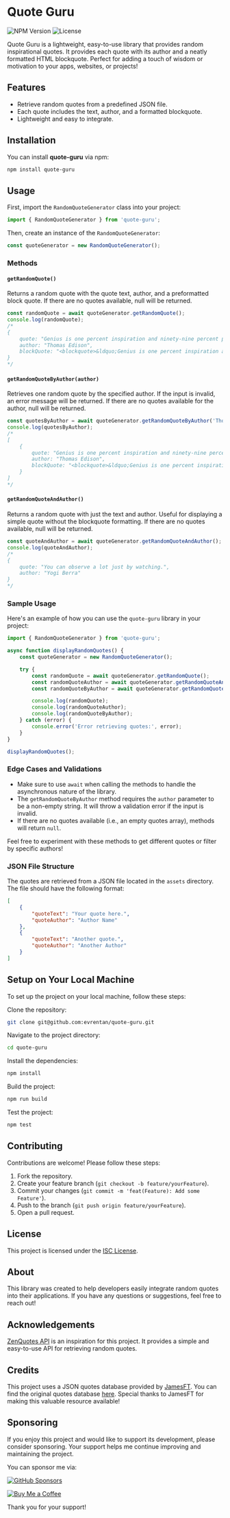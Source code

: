 # Quote Guru

![NPM Version](https://img.shields.io/npm/v/quote-guru)
![License](https://img.shields.io/npm/l/quote-guru)

Quote Guru is a lightweight, easy-to-use library that provides random inspirational quotes. It provides each quote with its author and a neatly formatted HTML blockquote. Perfect for adding a touch of wisdom or motivation to your apps, websites, or projects!

## Features

- Retrieve random quotes from a predefined JSON file.
- Each quote includes the text, author, and a formatted blockquote.
- Lightweight and easy to integrate.

## Installation

You can install **quote-guru** via npm:

```bash
npm install quote-guru
```

## Usage

First, import the `RandomQuoteGenerator` class into your project:

```javascript
import { RandomQuoteGenerator } from 'quote-guru';
```

Then, create an instance of the `RandomQuoteGenerator`:

```javascript
const quoteGenerator = new RandomQuoteGenerator();
```

### Methods

#### `getRandomQuote()`
Returns a random quote with the quote text, author, and a preformatted block quote. If there are no quotes available, null will be returned.

```javascript
const randomQuote = await quoteGenerator.getRandomQuote();
console.log(randomQuote);
/*
{
    quote: "Genius is one percent inspiration and ninety-nine percent perspiration.",
    author: "Thomas Edison",
    blockQuote: "<blockquote>&ldquo;Genius is one percent inspiration and ninety-nine percent perspiration.&rdquo; &mdash; <footer>Thomas Edison</footer></blockquote>"
}
*/
```

#### `getRandomQuoteByAuthor(author)`
Retrieves one random quote by the specified author. If the input is invalid, an error message will be returned. If there are no quotes available for the author, null will be returned.

```javascript
const quotesByAuthor = await quoteGenerator.getRandomQuoteByAuthor('Thomas Edison');
console.log(quotesByAuthor);
/*
[
    {
        quote: "Genius is one percent inspiration and ninety-nine percent perspiration.",
        author: "Thomas Edison",
        blockQuote: "<blockquote>&ldquo;Genius is one percent inspiration and ninety-nine percent perspiration.&rdquo; &mdash; <footer>Thomas Edison</footer></blockquote>"
    }
]
*/
```

#### `getRandomQuoteAndAuthor()`
Returns a random quote with just the text and author. Useful for displaying a simple quote without the blockquote formatting. If there are no quotes available, null will be returned.

```javascript
const quoteAndAuthor = await quoteGenerator.getRandomQuoteAndAuthor();
console.log(quoteAndAuthor);
/*
{
    quote: "You can observe a lot just by watching.",
    author: "Yogi Berra"
}
*/
```

### Sample Usage

Here's an example of how you can use the `quote-guru` library in your project:

```javascript
import { RandomQuoteGenerator } from 'quote-guru';

async function displayRandomQuotes() {
    const quoteGenerator = new RandomQuoteGenerator();

    try {
        const randomQuote = await quoteGenerator.getRandomQuote();
        const randomQuoteAuthor = await quoteGenerator.getRandomQuoteAndAuthor();
        const randomQuoteByAuthor = await quoteGenerator.getRandomQuoteByAuthor('Thomas Edison');

        console.log(randomQuote);
        console.log(randomQuoteAuthor);
        console.log(randomQuoteByAuthor);
    } catch (error) {
        console.error('Error retrieving quotes:', error);
    }
}

displayRandomQuotes();
```

### Edge Cases and Validations
- Make sure to use `await` when calling the methods to handle the asynchronous nature of the library.
- The `getRandomQuoteByAuthor` method requires the `author` parameter to be a non-empty string. It will throw a validation error if the input is invalid.
- If there are no quotes available (i.e., an empty quotes array), methods will return `null`.

Feel free to experiment with these methods to get different quotes or filter by specific authors!

### JSON File Structure

The quotes are retrieved from a JSON file located in the `assets` directory. The file should have the following format:

```json
[
    {
        "quoteText": "Your quote here.",
        "quoteAuthor": "Author Name"
    },
    {
        "quoteText": "Another quote.",
        "quoteAuthor": "Another Author"
    }
]
```

## Setup on Your Local Machine

To set up the project on your local machine, follow these steps:

Clone the repository:

```bash
git clone git@github.com:evrentan/quote-guru.git
```

Navigate to the project directory:

```bash
cd quote-guru
```

Install the dependencies:

```bash
npm install
```

Build the project:

```bash
npm run build
```

Test the project:

```bash
npm test
```

## Contributing

Contributions are welcome! Please follow these steps:

1. Fork the repository.
2. Create your feature branch (`git checkout -b feature/yourFeature`).
3. Commit your changes (`git commit -m 'feat(Feature): Add some Feature'`).
4. Push to the branch (`git push origin feature/yourFeature`).
5. Open a pull request.

## License

This project is licensed under the [ISC License](LICENSE).

## About

This library was created to help developers easily integrate random quotes into their applications. If you have any questions or suggestions, feel free to reach out!

## Acknowledgements

[ZenQuotes API][zenquotes-url] is an inspiration for this project. It provides a simple and easy-to-use API for retrieving random quotes.

## Credits

This project uses a JSON quotes database provided by [JamesFT][jamesft-github-url]. You can find the original quotes database [here][jamesft-github-quotes-url]. Special thanks to JamesFT for making this valuable resource available!

## Sponsoring

If you enjoy this project and would like to support its development, please consider sponsoring. Your support helps me continue improving and maintaining the project.

You can sponsor me via:

[![GitHub Sponsors](https://img.shields.io/badge/Sponsor%20on-GitHub-blue?style=for-the-badge&logo=github)][github-sponsors-url]

[![Buy Me a Coffee](https://img.shields.io/badge/Buy%20Me%20a%20Coffee-yellow?style=for-the-badge&logo=buy-me-a-coffee)][buy-me-a-coffee-url]

Thank you for your support!


[zenquotes-url]: https://zenquotes.io
[jamesft-github-url]: https://github.com/JamesFT/Database-Quotes-JSON
[jamesft-github-quotes-url]: https://github.com/JamesFT/Database-Quotes-JSON/blob/master/quotes.json
[github-sponsors-url]: https://github.com/sponsors/evrentan
[buy-me-a-coffee-url]: https://www.buymeacoffee.com/evrentan
